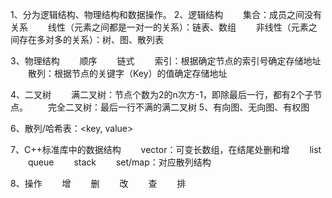 
1、分为逻辑结构、物理结构和数据操作。
2、逻辑结构
　　集合：成员之间没有关系
　　线性（元素之间都是一对一的关系）：链表、数组
　　非线性（元素之间存在多对多的关系）：树、图、散列表

3、物理结构
　　顺序
　　链式
　　索引：根据确定节点的索引号确定存储地址
　　散列：根据节点的关键字（Key）的值确定存储地址

4、二叉树
　　满二叉树：节点个数为2的n次方-1，即除最后一行，都有2个子节点。
　　完全二叉树：最后一行不满的满二叉树
5、有向图、无向图、有权图

6、散列/哈希表：<key, value>

7、C++标准库中的数据结构
　　vector：可变长数组，在结尾处删和增
　　list
　　queue
　　stack
　　set/map：对应散列结构
 
8、操作
　　增
　　删
　　改
　　查
　　排

